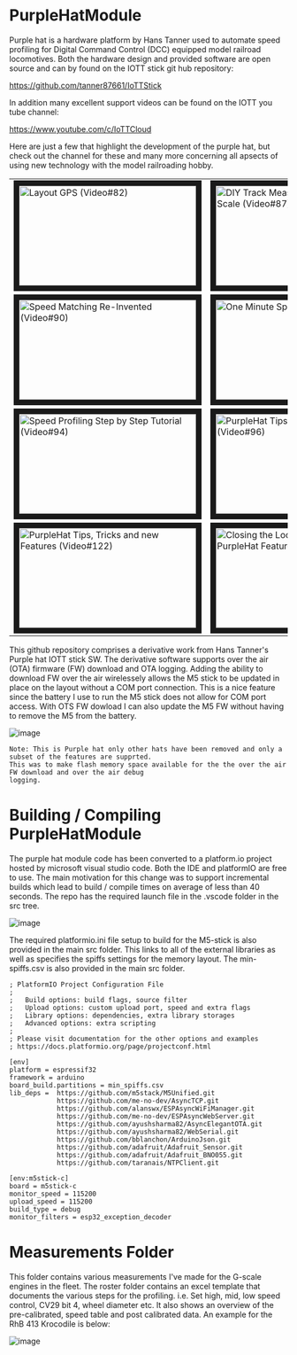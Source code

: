 # PurpleHatModule
Purple hat is a hardware platform by Hans Tanner used to automate speed profiling for Digital Command
Control (DCC) equipped model railroad locomotives.  Both the hardware design and provided software are
open source and can by found on the IOTT stick git hub repository:

https://github.com/tanner87661/IoTTStick

In addition many excellent support videos can be found on the IOTT you tube channel:

https://www.youtube.com/c/IoTTCloud

Here are just a few that highlight the development of the purple hat, but check out the channel for these
and many more concerning all apsects of using new technology with the model railroading hobby.

| | | |
|---|---|---|
| <a href="http://www.youtube.com/watch?feature=player_embedded&v=xracbWHlD6M&t=239s" target="_blank"><img src="https://github.com/AlgerP572/PurpleHatModule/assets/13104848/ec230ff4-95a0-45e8-ab12-ac9d04c1f59f" alt="Layout GPS (Video#82)" width="320" height="180" border="10" /></a> | <a href="https://youtu.be/01YRP97fmiU?si=FaMYlQxXjFY6Y-N6" target="_blank"><img src="https://github.com/AlgerP572/PurpleHatModule/assets/13104848/31066416-17c1-4765-8b51-a5a25231c5cd" alt="DIY Track Measuring Car for HO and N Scale (Video#87)" width="320" height="180" border="10" /></a> | <a href="http://www.youtube.com/watch?feature=player_embedded&v=YqyiDbs_tls" target="_blank"><img src="https://github.com/AlgerP572/PurpleHatModule/assets/13104848/f9342e0e-6e41-4b3d-84a3-e844e1e330d2" alt="DIY Track Measuring Car Test (Video#88)" width="320" height="180" border="10" /></a> |
| <a href="https://youtu.be/0ds42XWqe9w?si=bT1opp3O2ZBgWA5c" target="_blank"><img src="https://github.com/AlgerP572/PurpleHatModule/assets/13104848/fc8ecb74-a204-49ec-ac95-809a2d04ca8c" alt="Speed Matching Re-Invented (Video#90)" width="320" height="180" border="10" /></a> | <a href="https://youtu.be/u_VjYLT28Q0?si=-LNIpt8-L52iYIAo" target="_blank"><img src="https://github.com/AlgerP572/PurpleHatModule/assets/13104848/efd4f8da-cbba-4f6c-93e0-6cd78761512a" alt="One Minute Speed Profiling (Video#91)" width="320" height="180" border="10" /></a> | <a href="https://youtu.be/XExpASPmUMI?si=slxODqN88dGGZjpG" target="_blank"><img src="https://github.com/AlgerP572/PurpleHatModule/assets/13104848/e0baeb8c-95be-4649-82d3-58d21e9a2933" alt="Build your own PurpleHat Sensor (Video#93)" width="320" height="180" border="10" /></a>  |
| <a href="https://youtu.be/-WRvbC5DXH4?si=BaNzjVfViuEvEctT" target="_blank"><img src="https://github.com/AlgerP572/PurpleHatModule/assets/13104848/2c2a8e60-8bcd-4e9d-89ae-403a8159313f" alt="Speed Profiling Step by Step Tutorial (Video#94)" width="320" height="180" border="10" /></a> | <a href="https://youtu.be/-WRvbC5DXH4?si=ShrwTFJIVjR4z05c" target="_blank"><img src="https://github.com/AlgerP572/PurpleHatModule/assets/13104848/b8fb7a6f-96c6-4692-b217-a915872edf3a" alt="PurpleHat Tips, Tricks, and Apps (Video#96)" width="320" height="180" border="10" /></a> | <a href="http://www.youtube.com/watch?feature=player_embedded&pA4SSrq9UFE" target="_blank"><img src="https://github.com/AlgerP572/PurpleHatModule/assets/13104848/4f079739-6052-4d88-bcbb-1622c72744a4" alt="Speed Profiling Station with Arduino / DCC EX (Video#116)" width="320" height="180" border="10" /></a> |
| <a href="http://www.youtube.com/watch?feature=player_embedded&KTQQpCsVA8E&t=46s" target="_blank"><img src="https://github.com/AlgerP572/PurpleHatModule/assets/13104848/d8625f87-196a-451a-9b2c-4198fdf44754" alt="PurpleHat Tips, Tricks and new Features (Video#122)" width="320" height="180" border="10" /></a> | <a href="https://youtu.be/s9Wfw1m8l4A?si=cJCRfqefYz01u9v1" target="_blank"><img src="https://github.com/AlgerP572/PurpleHatModule/assets/13104848/41a891ef-07f1-4ca6-88f5-3d626e38f1e2" alt="Closing the Loop - More New PurpleHat Features (Video#123)" width="320" height="180" border="10" /> | <a href="https://youtu.be/hhmCFm9BiHA?si=9rewAfW110-CZBXg" target="_blank"><img src="https://github.com/AlgerP572/PurpleHatModule/assets/13104848/1bad9f66-5e39-4925-a38d-a055d42cf9f7" alt="Make it tiny: PurpleHat Mini (Video#131)" width="320" height="180" border="10" /> |

This github repository comprises a derivative work from Hans Tanner's Purple hat IOTT stick SW.  The
derivative software supports over the air (OTA) firmware (FW) download and OTA logging. Adding the
ability to download FW over the air wirelessely allows the M5 stick to be updated in place on the layout
without a COM port connection.  This is a nice feature since the battery I use to run the M5 stick does
not allow for COM port access. With OTS FW dowload I can also update the M5 FW without having to remove
the M5 from the battery.

![image](https://github.com/AlgerP572/PurpleHatModule/assets/13104848/e121b220-d1f1-422f-9402-e60637b5293a)

```
Note: This is Purple hat only other hats have been removed and only a subset of the features are supprted.
This was to make flash memory space available for the the over the air FW download and over the air debug
logging.
```

# Building / Compiling PurpleHatModule
The purple hat module code has been converted to a platform.io project hosted by microsoft visual studio code.
Both the IDE and platformIO are free to use.  The main motivation for this change was to support incremental
builds which lead to build / compile times on average of less than 40 seconds.  The repo has the required
launch file in the .vscode folder in the src tree.

![image](https://github.com/AlgerP572/PurpleHatModule/assets/13104848/58a90ea3-a99b-4240-99ad-5c8c3da7cb37)

The required platformio.ini file setup to build for the M5-stick is also provided in the main src folder.  This
links to all of the external libraries as well as specifies the spiffs settings for the memory layout.  The
min-spiffs.csv is also provided in the main src folder.

```
; PlatformIO Project Configuration File
;
;   Build options: build flags, source filter
;   Upload options: custom upload port, speed and extra flags
;   Library options: dependencies, extra library storages
;   Advanced options: extra scripting
;
; Please visit documentation for the other options and examples
; https://docs.platformio.org/page/projectconf.html

[env]
platform = espressif32
framework = arduino
board_build.partitions = min_spiffs.csv
lib_deps =  https://github.com/m5stack/M5Unified.git                                  
            https://github.com/me-no-dev/AsyncTCP.git
            https://github.com/alanswx/ESPAsyncWiFiManager.git
            https://github.com/me-no-dev/ESPAsyncWebServer.git
            https://github.com/ayushsharma82/AsyncElegantOTA.git
            https://github.com/ayushsharma82/WebSerial.git           
            https://github.com/bblanchon/ArduinoJson.git
            https://github.com/adafruit/Adafruit_Sensor.git
            https://github.com/adafruit/Adafruit_BNO055.git
            https://github.com/taranais/NTPClient.git

[env:m5stick-c]
board = m5stick-c
monitor_speed = 115200
upload_speed = 115200
build_type = debug
monitor_filters = esp32_exception_decoder
```


# Measurements Folder
This folder contains various measurements I've made for the G-scale engines in the fleet.  The roster folder contains an excel template that documents the various steps for the profiling. i.e. Set high, mid, low speed control, CV29 bit 4, wheel diameter etc.  It also shows an overview of the pre-calibrated, speed table and post calibrated data. An example for the RhB 413 Krocodile is below:

![image](https://github.com/AlgerP572/PurpleHatModule/assets/13104848/8b91f67d-3675-4337-b381-6c1d26ef4cdb)

